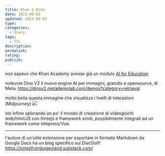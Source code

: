 ```yaml
---
title: Khan e Dino
date: 2023-09-03
updated: 2023-09-03
type: 
categories:
  - diary
tags:
  - TIL
description: 
permalink: 
rating: 
publish:
---
```

non sapevo che Khan Academy avesse già un modulo [AI for Education](https://www.khanacademy.org/college-careers-more/ai-for-education)

notevole Dino V2 il nuovo engine AI per immagini, gratuito e opensource, di Meta:
https://dinov2.metademolab.com/demos?category=retrieval

molto bella questa immagine che visualizza i livelli di interazioni (Midjourney)
![](../../assets/img/ai/ai-interazioni-dettagli.jpg)

sto infine splorando un po' il mondo di creazione di videogiochi web/html/JS con threejs e framework simili, possibilmente integrati ad un framework come vitepress/Vue.

---

l'autore di un'utile estensione per esportare in formato Markdown da Google Docs ha un blog specifico sul DiscGolf! https://notesfrombogeyland.substack.com/

